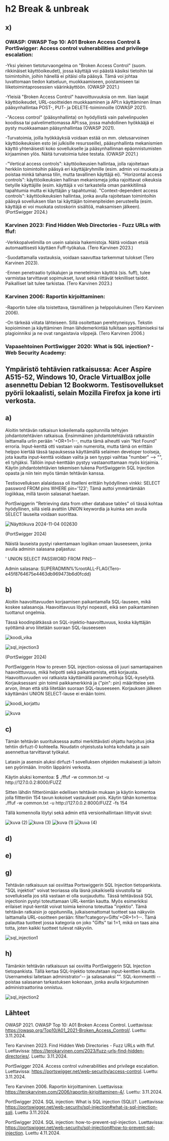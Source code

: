 # h2 Break & unbreak

## x)
### OWASP: OWASP Top 10: A01 Broken Access Control & PortSwigger: Access control vulnerabilities and privilege escalation:

-Yksi yleinen tietoturvaongelma on "Broken Access Control" (suom. rikkinäiset käyttöoikeudet), jossa käyttäjä voi päästä käsiksi tietoihin tai toimintoihin, joihin hänellä ei pitäisi olla pääsyä. Tämä voi johtaa luvattomaan tiedon katseluun, muokkaamiseen, poistamiseen tai liiketoimintaprosessien väärinkäyttöön. (OWASP 2021.)

-Yleisiä "Broken Access Control" haavoittuvuuksia on mm. liian laajat käyttöoikeudet, URL-osoitteiden muokkaaminen ja API:n käyttäminen ilman pääsynhallintaa POST-, PUT- ja DELETE-toiminnoille (OWASP 2021).

-"Access control" (pääsynhallinta) on hyödyllistä vain palvelinpuolen koodissa tai palvelimettomassa API:ssa, jossa mahdollinen hyökkääjä ei pysty muokkaamaan pääsynhallintaa (OWASP 2021).

-Turvatoimia, joilla hyökkäyksiä voidaan estää on mm. oletusarvoinen käyttöoikeuksien esto (ei julkisille resursseille), pääsynhallinta mekanismien käyttö yhtenäisesti koko sovellukselle ja pääsynhallinnan epäonnistumisten kirjaaminen ylös. Näitä turvatoimia tulee testata. (OWASP 2021.)

-"Vertical access controls": käyttöoikeusien hallintaa, jolla rajoitetaan herkkiin toimintoihin pääsyä eri käyttäjäryhmille (esim. admin voi muokata ja poistaa minkä tahansa tilin, mutta tavallinen käyttäjä ei). "Horizontal access controls": käyttöoikeuksien hallinan mekanismeja jotka rajoittavat oikeuksia tietyille käyttäjille (esim. käyttäjä x voi tarkastella oman pankkitilinsä tapahtumia mutta ei käyttäjän y tapahtumia). "Context-dependent access controls": käyttöoikeuksien hallintaa, jonka avulla rajoitetaan toimintoihin pääsyä sovelluksen tilan tai käyttäjän toimenpiteiden perusteella (esim. käyttäjä ei voi muokata ostoskorin sisältöä, maksamisen jälkeen). (PortSwigger 2024.)

### Karvinen 2023: Find Hidden Web Directories - Fuzz URLs with ffuf:

-Verkkopalvelimilla on usein salaisia hakemistoja. Näitä voidaan etsiä automaattisesti käyttäen Fuff-työkalua. (Tero Karvinen 2023.)

-Suodattamalla vastauksia, voidaan saavuttaa tarkemmat tulokset (Tero Karvinen 2023).

-Ennen penetraatio työkalujen ja menetelmien käyttöä (sis. fuff), tulee varmistaa tarvittavat sopimukset, luvat sekä riittävät teknilliset taidot. Paikalliset lait tulee tarkistaa. (Tero Karvinen 2023.)

### Karvinen 2006: Raportin kirjoittaminen:

-Raportin tulee olla toistettava, täsmällinen ja helppolukuinen (Tero Karvinen 2006).

-On tärkeää viitata lähteiseen. Sillä osoitettaan perehtyneisyys. Tekstin kopioiminen ja käyttäminen ilman lähdemerkintää tulkitaan sepittämiseksi tai plagioinniksi ja ne ovat rangaistavia vilppejä. (Tero Karvinen 2006.)

### Vapaaehtoinen PortSwigger 2020: What is SQL injection? - Web Security Academy:






## Ympäristö tehtävien ratkaisussa: Acer Aspire A515-52, Windows 10, Oracle VirtualBox jolle asennettu Debian 12 Bookworm. Testisovellukset pyörii lokaalisti, selain Mozilla Firefox ja kone irti verkosta.

## a) 
Aloitin tehtävän ratkaisun kokeilemalla oppitunnilla tehtyjen johdantotehtävien ratkaisua. Ensimmäinen johdantotehtävistä ratkaistiin laittamalla urlin perään '+OR+1=1--, mutta tämä aiheutti vain "Not Found" erroria. Input-kenttä otti vastaan vain numeroita, mutta tämä on erittäin helppo kiertää tässä tapauksessa käyttämällä selaimen developer toolseja, jota kautta input-kenttä voidaan valita ja sen tyyppi vaihtaa "number" --> "", eli tyhjäksi. Tällöin input-kenttään pystyy vastaanottamaan myös kirjaimia. Käytin johdantotehtävien tekemisen tukena PortSwiggerin SQL Injection opasta ja niin tein myös tämän tehtävän kanssa.

Testisovelluksen alalaidassa oli itselleni erittäin hyödyllinen vinkki: SELECT password FROM pins WHERE pin='123'; Tämä auttoi ymmärtämään logiikkaa, millä tavoin salasanat haetaan.

PortSwiggerin "Retrieving data from other database tables" oli tässä kohtaa hyödyllinen, sillä sielä avattiin UNION keywordia ja kuinka sen avulla SELECT lauseita voidaan suorittaa. 

![Näyttökuva 2024-11-04 002630](https://github.com/user-attachments/assets/64bbb9d6-add3-4c3e-ac2f-dc259f70f0d6)

(PortSwigger 2024)

Näistä lauseista pystyi  rakentamaan logiikan omaan lauseeseen, jonka avulla adminin salasana paljastuu:

' UNION SELECT PASSWORD FROM PINS--

Admin salasana: SUPERADMIN%%rootALL-FLAG{Tero-e45f8764675e4463db969473b6d0fcdd}

## b)
Aloitin haavoittavuuden korjaamisen paikantamalla SQL-lauseen, mikä koskee salasanoja. Haavoittavuus löytyi nopeasti, eikä sen paikantaminen tuottanut ongelmia.

Tässä koodinpätkässä on SQL-injektio-haavoittuvuus, koska käyttäjän syöttämä arvo liitetään suoraan SQL-lauseeseen

![koodi_vika](https://github.com/user-attachments/assets/eda50047-a940-46b2-9b1e-5881c65ced78)

![sql_injection3](https://github.com/user-attachments/assets/75d94e95-dd93-45c7-bead-2065aa70fc7d)

(PortSwigger 2024)

PortSwiggerin How to preven SQL injection-osiossa oli juuri samantapainen haavoitttuvuus, mikä helpotti sekä paikantamista, että korjausta. Haavoittuvuuden voi ratkaista käyttämällä parametroituja SQL-kyselyitä. Korjauksessani :pin toimii paikkamerkkinä ja {"pin": pin} määrittelee sen arvon, ilman että sitä liitetään suoraan SQL-lauseeseen. Korjauksen jälkeen käyttämäni UNION SELECT-lause ei enään toimi.

![koodi_korjattu](https://github.com/user-attachments/assets/2920f52b-a98c-46d8-bd2a-06e04023676d)

![kuva](https://github.com/user-attachments/assets/c6632e01-7d3e-4e43-b1ca-8c16cda4d0d8)


## c)
Tämän tehtävän suorituksessa auttoi merkittävästi ohjattu harjoitus joka tehtiin dirfuzt-0 kohteella. Noudatin ohjeistusta kohta kohdalta ja sain asennettua tarvittavat työkalut. 

Latasin ja asensin aluksi dirfuzt-1 sovelluksen ohjeiden mukaisesti ja laitoin sen pyörimään. Irroitin läppärini verkosta.

Käytin aluksi komentoa: $ ./ffuf -w common.txt -u h<span>t</span>tp://127.0.0.2:8000/FUZZ

Sitten lähdin filtteröimään edellisen tehtävän mukaan ja käytin komentoa jolla filtteröin 154 tavun kokoiset vastaukset pois. Käytin tähän komentoa: ./ffuf -w common.txt -u h<span>t</span>tp://127.0.0.2:8000/FUZZ -fs 154

Tällä komennolla löytyi sekä admin että versionhallintaan liittyvät sivut:

![kuva (2)](https://github.com/user-attachments/assets/64a76613-3ed2-42c5-aef0-c8e86bd3755b)
![kuva (3)](https://github.com/user-attachments/assets/f0590290-9203-4250-b2dc-c9c45f994411)
![kuva (1)](https://github.com/user-attachments/assets/714cc311-fb8f-4806-9126-d969cd2924f5)
![kuva (4)](https://github.com/user-attachments/assets/7d8408f6-aeb4-4978-84ae-0f5c387b0f0a)


## d)

## e)

## g) 
Tehtävän ratkaisuun sai osviittaa Portswiggerin SQL Injection tietopankista. "SQL injektiot" voivat teoriassa olla läsnä jokaikisellä sivustolla tai sovelluksella jos sitä vastaan ei olla suojauduttu. Tässä tehtävässä SQL injectionin pystyi toteuttamaan URL-kentän kautta. Myös esimerkiksi erilaiset input-kentät voivat toimia keinona toteuttaa "injektio". Tämä tehtävän ratkaisin jo oppitunnilla, julkaisemattomat tuotteet saa näkyviin laittamalla URL-osoitteen perään: filter?category=Gifts'+OR+1=1--. Tämä palauttaa tuotteet jossa kategoria on joko "Gifts" tai 1=1, mikä on taas aina totta, joten kaikki tuotteet tulevat näkyviin.

![sql_injection1](https://github.com/user-attachments/assets/458aa83b-d8be-46fc-8c0d-46be75e1f1d4)

## h) 
Tämänkin tehtävän ratkaisuun sai osviitta PortSwiggerin SQL Injection tietopankista. Tällä kertaa SQL-Injektio toteutetaan input-kenttien kautta. Usernameksi laitetaan administrator'-- ja salasanaksi "". SQL-kommentti -- poistaa salasanan tarkastuksen kokonaan, jonka avulla kirjautuminen administraattorina onnistuu.

![sql_injection2](https://github.com/user-attachments/assets/9173ceff-b890-499b-bb2f-89913192fbc3)




## Lähteet
OWASP 2021. OWASP Top 10: A01 Broken Access Control. Luettavissa: https://owasp.org/Top10/A01_2021-Broken_Access_Control/. Luettu: 3.11.2024.

Tero Karvinen 2023. Find Hidden Web Directories - Fuzz URLs with ffuf. Luettavissa: https://terokarvinen.com/2023/fuzz-urls-find-hidden-directories/. Luettu: 3.11.2024.

PortSwigger 2024. Access control vulnerabilities and privilege escalation. Luettavissa: https://portswigger.net/web-security/access-control. Luettu: 3.11.2024.

Tero Karvinen 2006. Raportin kirjoittaminen. Luettavissa: https://terokarvinen.com/2006/raportin-kirjoittaminen-4/. Luettu: 3.11.2024.

PortSwigger 2024. SQL injection: What is SQL injection (SQLi)?. Luettavissa: https://portswigger.net/web-security/sql-injection#what-is-sql-injection-sqli. Luettu 3.11.2024.

PortSwigger 2024. SQL injection: how-to-prevent-sql-injection. Luettavissa: https://portswigger.net/web-security/sql-injection#how-to-prevent-sql-injection. Luettu 4.11.2024.


